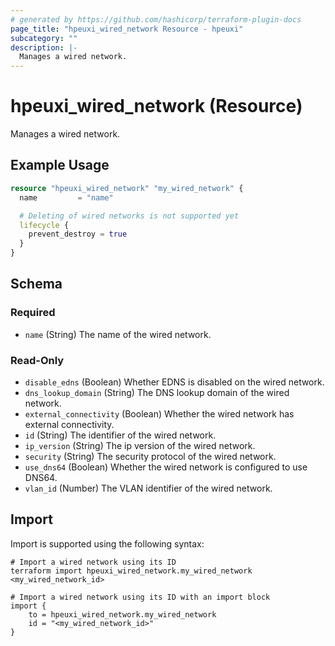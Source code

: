 ```yaml
---
# generated by https://github.com/hashicorp/terraform-plugin-docs
page_title: "hpeuxi_wired_network Resource - hpeuxi"
subcategory: ""
description: |-
  Manages a wired network.
---
```


# hpeuxi_wired_network (Resource)

Manages a wired network.

## Example Usage

```terraform
resource "hpeuxi_wired_network" "my_wired_network" {
  name         = "name"

  # Deleting of wired networks is not supported yet
  lifecycle {
    prevent_destroy = true
  }
}
```

<!-- schema generated by tfplugindocs -->
## Schema

### Required

- `name` (String) The name of the wired network.

### Read-Only

- `disable_edns` (Boolean) Whether EDNS is disabled on the wired network.
- `dns_lookup_domain` (String) The DNS lookup domain of the wired network.
- `external_connectivity` (Boolean) Whether the wired network has external connectivity.
- `id` (String) The identifier of the wired network.
- `ip_version` (String) The ip version of the wired network.
- `security` (String) The security protocol of the wired network.
- `use_dns64` (Boolean) Whether the wired network is configured to use DNS64.
- `vlan_id` (Number) The VLAN identifier of the wired network.

## Import

Import is supported using the following syntax:

```shell
# Import a wired network using its ID
terraform import hpeuxi_wired_network.my_wired_network <my_wired_network_id>

# Import a wired network using its ID with an import block
import {
    to = hpeuxi_wired_network.my_wired_network
    id = "<my_wired_network_id>"
}
```
